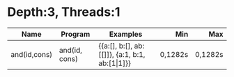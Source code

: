 # Depth:3, Threads:1
Name | Program | Examples | Min | Max
--- | --- | --- | ---: | ---:
and(id,cons) | and(id, cons) | {{a:[], b:[], ab:[[]]}, {a:1, b:1, ab:[1\|1]}} | 0,1282s | 0,1282s
